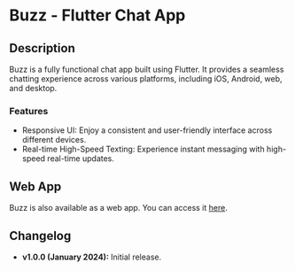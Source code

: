 # Buzz - Flutter Chat App

## Description

Buzz is a fully functional chat app built using Flutter. It provides a seamless chatting experience across various platforms, including iOS, Android, web, and desktop.

### Features

- Responsive UI: Enjoy a consistent and user-friendly interface across different devices.
- Real-time High-Speed Texting: Experience instant messaging with high-speed real-time updates.

## Web App

Buzz is also available as a web app. You can access it [here](https://buzz-bb368.web.app).



## Changelog

- **v1.0.0 (January 2024):** Initial release.
